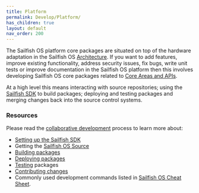 ```yaml
---
title: Platform
permalink: Develop/Platform/
has_children: true
layout: default
nav_order: 200
---
```


The Sailfish OS platform core packages are situated on top of the hardware adaptation in the Sailfish OS [Architecture](/Reference/Architecture). If you want to add features, improve existing functionality, address security issues, fix bugs, write unit tests or improve documentation in the Sailfish OS platform then this involves developing Sailfish OS core packages related to [Core Areas and APIs](/Reference/Core_Areas_and_APIs).

At a high level this means interacting with source repositories; using the [Sailfish SDK](/Tools/Sailfish_SDK) to build packages; deploying and testing packages and merging changes back into the source control systems.

### Resources

Please read the [collaborative development](/Develop/Collaborate) process to learn more about:

  - [Setting up the Sailfish SDK](/Tools/Sailfish_SDK/Installation)
  - Getting the [Sailfish OS Source](/Services/Development/Sailfish_OS_Source)
  - [Building packages](/Tools/Sailfish_SDK/Building_packages)
  - [Deploying packages](/Tools/Sailfish_SDK/Deploying_packages)
  - [Testing](/Develop/Apps/Testing) packages
  - [Contributing changes](/Develop/Collaborate#contributing-the-change)
  - Commonly used development commands listed in [Sailfish OS Cheat Sheet](/Reference/Sailfish_OS_Cheat_Sheet).
